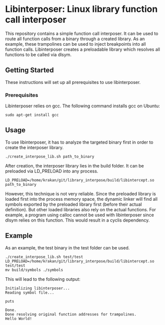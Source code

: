 # Libinterposer: Linux library function call interposer

This repository contains a simple function call interposer. It can be used to route all function calls from a binary through a created library. As an example, these trampolines can be used to inject breakpoints into all function calls. Libinterposer creates a preloadable library which resolves all functions to be called via dlsym.

## Getting Started

These instructions will set up all prerequisites to use libinterposer.

### Prerequisites

Libinterposer relies on gcc. The following command installs gcc on Ubuntu:

```
sudo apt-get install gcc
```

## Usage

To use libinterposer, it has to analyze the targeted binary first in order to create the interposer library.

```
./create_interpose_lib.sh path_to_binary
```

After creation, the interposer library lies in the build folder. It can be preloaded via LD_PRELOAD into any process.

```
LD_PRELOAD=/home/krakan/git/library_interpose/build/libintercept.so path_to_binary
```

However, this technique is not very reliable. Since the preloaded library is loaded first into the process memory space, the dynamic linker will find all symbols exported by the preloaded library first (before their actual definition). But other loaded libraries also rely on the actual functions. For example, a program using calloc cannot be used with libinterposer since dlsym relies on this function. This would result in a cyclis dependency.

## Example
As an example, the test binary in the test folder can be used.
```
./create_interpose_lib.sh test/test
LD_PRELOAD=/home/krakan/git/library_interpose/build/libintercept.so test/test
mv build/symbols ./symbols
```
This will lead to the following output:
```
Initializing libinterposer...
Reading symbol file...

puts

Done.
Done resolving original function addresses for trampolines.
Hello World!
```
